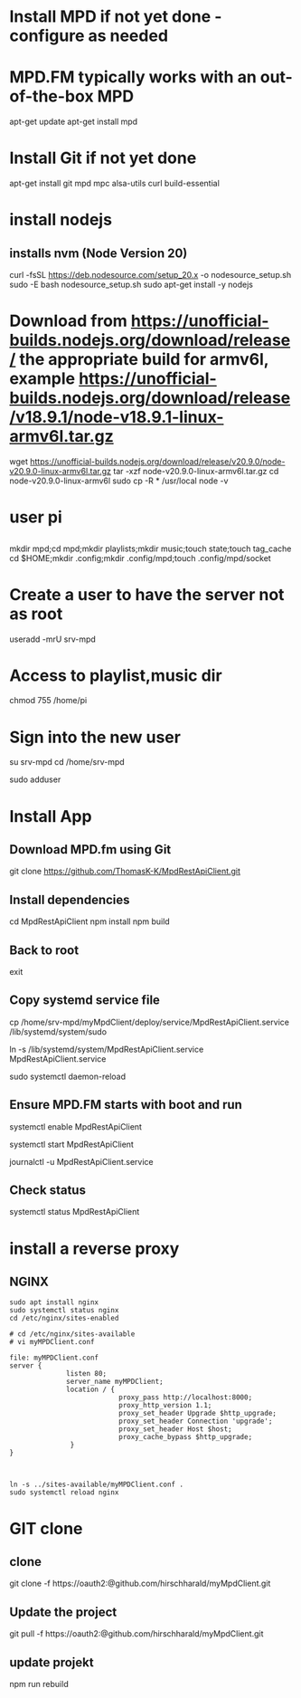 # Install MPD if not yet done - configure as needed
# MPD.FM typically works with an out-of-the-box MPD
apt-get update
apt-get install mpd

# Install Git if not yet done
apt-get install git mpd mpc alsa-utils curl build-essential

# install nodejs

## installs nvm (Node Version 20)
curl -fsSL https://deb.nodesource.com/setup_20.x -o nodesource_setup.sh
sudo -E bash nodesource_setup.sh
sudo apt-get install -y nodejs

# Download from https://unofficial-builds.nodejs.org/download/release/ the appropriate build for armv6l, example https://unofficial-builds.nodejs.org/download/release/v18.9.1/node-v18.9.1-linux-armv6l.tar.gz
wget https://unofficial-builds.nodejs.org/download/release/v20.9.0/node-v20.9.0-linux-armv6l.tar.gz
tar -xzf node-v20.9.0-linux-armv6l.tar.gz
cd node-v20.9.0-linux-armv6l
sudo cp -R * /usr/local
node -v

# user pi
## 
mkdir mpd;cd mpd;mkdir playlists;mkdir music;touch state;touch tag_cache
cd $HOME;mkdir .config;mkdir .config/mpd;touch .config/mpd/socket


# Create a user to have the server not as root
useradd -mrU srv-mpd

# Access to playlist,music dir
chmod 755 /home/pi

# Sign into the new user
su srv-mpd
cd /home/srv-mpd

sudo adduser 

# Install App
## Download MPD.fm using Git
git clone https://github.com/ThomasK-K/MpdRestApiClient.git

## Install dependencies
cd MpdRestApiClient
npm install
npm build

## Back to root
exit

## Copy systemd service file
cp /home/srv-mpd/myMpdClient/deploy/service/MpdRestApiClient.service /lib/systemd/system/sudo 

ln -s  /lib/systemd/system/MpdRestApiClient.service MpdRestApiClient.service

sudo systemctl daemon-reload

## Ensure MPD.FM starts with boot and run
systemctl enable MpdRestApiClient

systemctl start MpdRestApiClient

journalctl -u MpdRestApiClient.service

## Check status
systemctl status MpdRestApiClient

# install a reverse proxy

## NGINX
```
sudo apt install nginx
sudo systemctl status nginx
cd /etc/nginx/sites-enabled

# cd /etc/nginx/sites-available
# vi myMPDClient.conf 

file: myMPDClient.conf 
server {
              listen 80;
              server_name myMPDClient;
              location / {
                           proxy_pass http://localhost:8000;
                           proxy_http_version 1.1;
                           proxy_set_header Upgrade $http_upgrade;
                           proxy_set_header Connection 'upgrade';
                           proxy_set_header Host $host;
                           proxy_cache_bypass $http_upgrade;
               }
}



ln -s ../sites-available/myMPDClient.conf .
sudo systemctl reload nginx
```


# GIT clone 

## clone

git clone -f  https://oauth2:<token>@github.com/hirschharald/myMpdClient.git

## Update the project

git pull -f   https://oauth2:<token>@github.com/hirschharald/myMpdClient.git

## update projekt

npm run rebuild